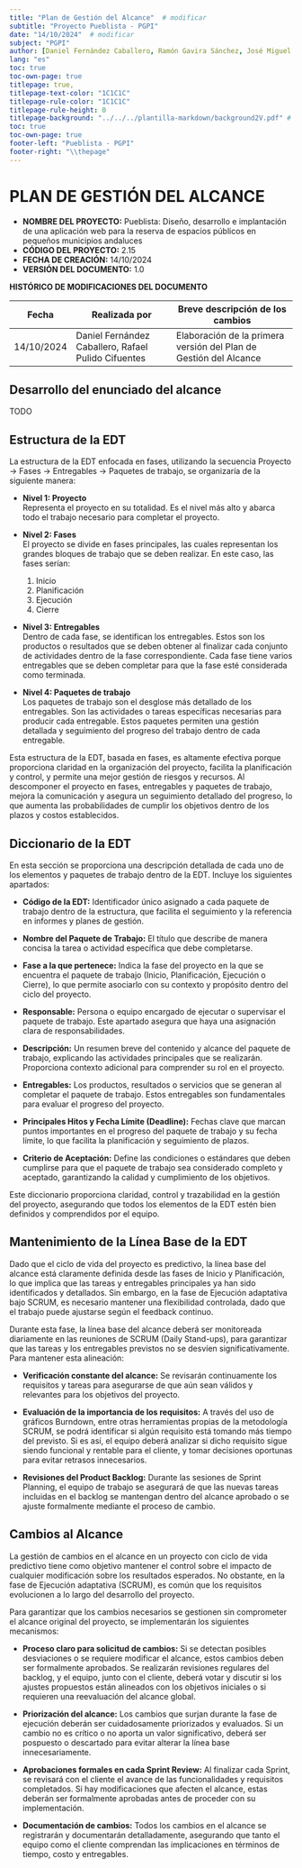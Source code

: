 ```yaml
---
title: "Plan de Gestión del Alcance"  # modificar
subtitle: "Proyecto Pueblista - PGPI"
date: "14/10/2024"  # modificar
subject: "PGPI"
author: [Daniel Fernández Caballero, Ramón Gavira Sánchez, José Miguel Iborra Conejo, Antonio Macías Ferrera, Rafael Pulido Cifuentes]
lang: "es"
toc: true
toc-own-page: true
titlepage: true,
titlepage-text-color: "1C1C1C"
titlepage-rule-color: "1C1C1C"
titlepage-rule-height: 0
titlepage-background: "../../../plantilla-markdown/background2V.pdf" # modificar si el doc es horizontal
toc: true
toc-own-page: true
footer-left: "Pueblista - PGPI"
footer-right: "\\thepage"
---
```


# PLAN DE GESTIÓN DEL ALCANCE

- **NOMBRE DEL PROYECTO:** Pueblista: Diseño, desarrollo e implantación de una aplicación web para la reserva de espacios públicos en pequeños municipios andaluces
- **CÓDIGO DEL PROYECTO:** 2.15
- **FECHA DE CREACIÓN:** 14/10/2024
- **VERSIÓN DEL DOCUMENTO:** 1.0

**HISTÓRICO DE MODIFICACIONES DEL DOCUMENTO**

|Fecha	|Realizada por	|Breve descripción de los cambios |
| ----- | ------------- | ----------------- |
|14/10/2024	| Daniel Fernández Caballero, Rafael Pulido Cifuentes |	Elaboración de la primera versión del Plan de Gestión del Alcance |



## Desarrollo del enunciado del alcance

TODO

## Estructura de la EDT

La estructura de la EDT enfocada en fases, utilizando la secuencia Proyecto → Fases → Entregables → Paquetes de trabajo, se organizaría de la siguiente manera:

- **Nivel 1: Proyecto**  
  Representa el proyecto en su totalidad. Es el nivel más alto y abarca todo el trabajo necesario para completar el proyecto.

- **Nivel 2: Fases**  
  El proyecto se divide en fases principales, las cuales representan los grandes bloques de trabajo que se deben realizar. En este caso, las fases serían:  
  1) Inicio  
  2) Planificación  
  3) Ejecución  
  4) Cierre  

- **Nivel 3: Entregables**  
  Dentro de cada fase, se identifican los entregables. Estos son los productos o resultados que se deben obtener al finalizar cada conjunto de actividades dentro de la fase correspondiente. Cada fase tiene varios entregables que se deben completar para que la fase esté considerada como terminada.

- **Nivel 4: Paquetes de trabajo**  
  Los paquetes de trabajo son el desglose más detallado de los entregables. Son las actividades o tareas específicas necesarias para producir cada entregable. Estos paquetes permiten una gestión detallada y seguimiento del progreso del trabajo dentro de cada entregable.

Esta estructura de la EDT, basada en fases, es altamente efectiva porque proporciona claridad en la organización del proyecto, facilita la planificación y control, y permite una mejor gestión de riesgos y recursos. Al descomponer el proyecto en fases, entregables y paquetes de trabajo, mejora la comunicación y asegura un seguimiento detallado del progreso, lo que aumenta las probabilidades de cumplir los objetivos dentro de los plazos y costos establecidos.

## Diccionario de la EDT

En esta sección se proporciona una descripción detallada de cada uno de los elementos y paquetes de trabajo dentro de la EDT. Incluye los siguientes apartados:

- **Código de la EDT:** Identificador único asignado a cada paquete de trabajo dentro de la estructura, que facilita el seguimiento y la referencia en informes y planes de gestión.

- **Nombre del Paquete de Trabajo:** El título que describe de manera concisa la tarea o actividad específica que debe completarse.

- **Fase a la que pertenece:** Indica la fase del proyecto en la que se encuentra el paquete de trabajo (Inicio, Planificación, Ejecución o Cierre), lo que permite asociarlo con su contexto y propósito dentro del ciclo del proyecto.

- **Responsable:** Persona o equipo encargado de ejecutar o supervisar el paquete de trabajo. Este apartado asegura que haya una asignación clara de responsabilidades.

- **Descripción:** Un resumen breve del contenido y alcance del paquete de trabajo, explicando las actividades principales que se realizarán. Proporciona contexto adicional para comprender su rol en el proyecto.

- **Entregables:** Los productos, resultados o servicios que se generan al completar el paquete de trabajo. Estos entregables son fundamentales para evaluar el progreso del proyecto.

- **Principales Hitos y Fecha Límite (Deadline):** Fechas clave que marcan puntos importantes en el progreso del paquete de trabajo y su fecha límite, lo que facilita la planificación y seguimiento de plazos.

- **Criterio de Aceptación:** Define las condiciones o estándares que deben cumplirse para que el paquete de trabajo sea considerado completo y aceptado, garantizando la calidad y cumplimiento de los objetivos.

Este diccionario proporciona claridad, control y trazabilidad en la gestión del proyecto, asegurando que todos los elementos de la EDT estén bien definidos y comprendidos por el equipo.

## Mantenimiento de la Línea Base de la EDT

Dado que el ciclo de vida del proyecto es predictivo, la línea base del alcance está claramente definida desde las fases de Inicio y Planificación, lo que implica que las tareas y entregables principales ya han sido identificados y detallados. Sin embargo, en la fase de Ejecución adaptativa bajo SCRUM, es necesario mantener una flexibilidad controlada, dado que el trabajo puede ajustarse según el feedback continuo.

Durante esta fase, la línea base del alcance deberá ser monitoreada diariamente en las reuniones de SCRUM (Daily Stand-ups), para garantizar que las tareas y los entregables previstos no se desvíen significativamente. Para mantener esta alineación:

- **Verificación constante del alcance:** Se revisarán continuamente los requisitos y tareas para asegurarse de que aún sean válidos y relevantes para los objetivos del proyecto.

- **Evaluación de la importancia de los requisitos:** A través del uso de gráficos Burndown, entre otras herramientas propias de la metodología SCRUM, se podrá identificar si algún requisito está tomando más tiempo del previsto. Si es así, el equipo deberá analizar si dicho requisito sigue siendo funcional y rentable para el cliente, y tomar decisiones oportunas para evitar retrasos innecesarios.

- **Revisiones del Product Backlog:** Durante las sesiones de Sprint Planning, el equipo de trabajo se asegurará de que las nuevas tareas incluidas en el backlog se mantengan dentro del alcance aprobado o se ajuste formalmente mediante el proceso de cambio.


## Cambios al Alcance

La gestión de cambios en el alcance en un proyecto con ciclo de vida predictivo tiene como objetivo mantener el control sobre el impacto de cualquier modificación sobre los resultados esperados. No obstante, en la fase de Ejecución adaptativa (SCRUM), es común que los requisitos evolucionen a lo largo del desarrollo del proyecto.

Para garantizar que los cambios necesarios se gestionen sin comprometer el alcance original del proyecto, se implementarán los siguientes mecanismos:

- **Proceso claro para solicitud de cambios:** Si se detectan posibles desviaciones o se requiere modificar el alcance, estos cambios deben ser formalmente aprobados. Se realizarán revisiones regulares del backlog, y el equipo, junto con el cliente, deberá votar y discutir si los ajustes propuestos están alineados con los objetivos iniciales o si requieren una reevaluación del alcance global.

- **Priorización del alcance:** Los cambios que surjan durante la fase de ejecución deberán ser cuidadosamente priorizados y evaluados. Si un cambio no es crítico o no aporta un valor significativo, deberá ser pospuesto o descartado para evitar alterar la línea base innecesariamente.

- **Aprobaciones formales en cada Sprint Review:** Al finalizar cada Sprint, se revisará con el cliente el avance de las funcionalidades y requisitos completados. Si hay modificaciones que afecten el alcance, estas deberán ser formalmente aprobadas antes de proceder con su implementación.

- **Documentación de cambios:** Todos los cambios en el alcance se registrarán y documentarán detalladamente, asegurando que tanto el equipo como el cliente comprendan las implicaciones en términos de tiempo, costo y entregables.
